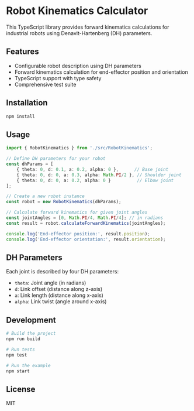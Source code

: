 # Robot Kinematics Calculator

This TypeScript library provides forward kinematics calculations for industrial robots using Denavit-Hartenberg (DH) parameters.

## Features

- Configurable robot description using DH parameters
- Forward kinematics calculation for end-effector position and orientation
- TypeScript support with type safety
- Comprehensive test suite

## Installation

```bash
npm install
```

## Usage

```typescript
import { RobotKinematics } from './src/RobotKinematics';

// Define DH parameters for your robot
const dhParams = [
    { theta: 0, d: 0.1, a: 0.2, alpha: 0 },      // Base joint
    { theta: 0, d: 0, a: 0.3, alpha: Math.PI/2 }, // Shoulder joint
    { theta: 0, d: 0, a: 0.2, alpha: 0 }          // Elbow joint
];

// Create a new robot instance
const robot = new RobotKinematics(dhParams);

// Calculate forward kinematics for given joint angles
const jointAngles = [0, Math.PI/4, Math.PI/4]; // in radians
const result = robot.calculateForwardKinematics(jointAngles);

console.log('End-effector position:', result.position);
console.log('End-effector orientation:', result.orientation);
```

## DH Parameters

Each joint is described by four DH parameters:
- `theta`: Joint angle (in radians)
- `d`: Link offset (distance along z-axis)
- `a`: Link length (distance along x-axis)
- `alpha`: Link twist (angle around x-axis)

## Development

```bash
# Build the project
npm run build

# Run tests
npm test

# Run the example
npm start
```

## License

MIT 